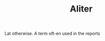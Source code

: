 ---
title: Aliter
letter: A
permalink: "/definitions/aliter.html"
body: Lat otherwise. A term oft-en used in the reports
published_at: '2018-07-07'
layout: post
---